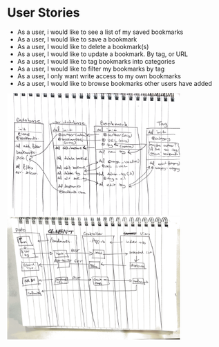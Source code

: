 # User Stories
* As a user, i would like to see a list of my saved bookmarks
* As a user, I would like to save a bookmark
* As a user, I would like to delete a bookmark(s)
* As a user, I would like to update a bookmark. By tag, or URL
* As a user, I would like to tag bookmarks into categories
* As a user, I would like to filter my bookmarks by tag
* As a user, I only want write access to my own bookmarks
* As a user, I would like to browse bookmarks other users have added

<img style="diaplay: block; text-align: center; alt='Sequence Diagram'" src="./images/Scanned Document.png" width="400px" />
<img style="diaplay: block; text-align: center; alt='Domain Modelling'" src="./images/Scanned Document-2.png" width="400px" />